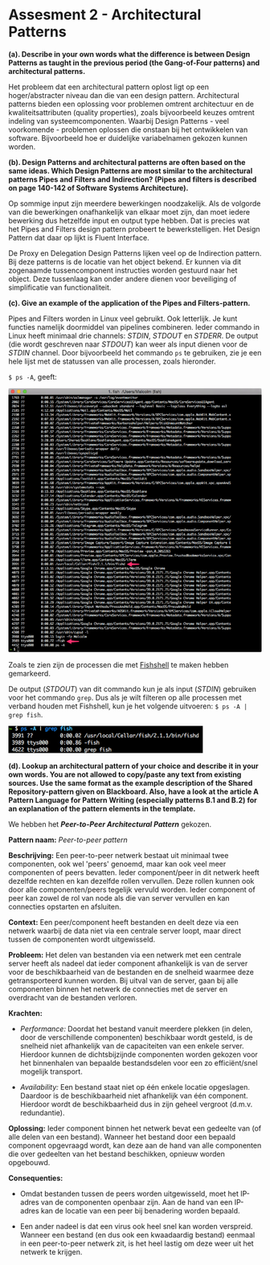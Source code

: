 # Assesment 2 - Architectural Patterns

__(a). Describe in your own words what the difference is between Design Patterns as taught in the previous period (the Gang-of-Four patterns) and architectural patterns.__

Het probleem dat een architectural pattern oplost ligt op een hoger/abstracter niveau dan die van een design pattern. Architectural patterns bieden een oplossing voor problemen omtrent architectuur en de kwaliteitsattributen (quality properties), zoals bijvoorbeeld keuzes omtrent indeling van systeemcomponenten. Waarbij Design Patterns - veel voorkomende - problemen oplossen die onstaan bij het ontwikkelen van software. Bijvoorbeeld hoe er duidelijke variabelnamen gekozen kunnen worden.

__(b). Design Patterns and architectural patterns are often based on the same ideas. Which Design Patterns are most similar to the architectural patterns Pipes and Filters and Indirection? (Pipes and filters is described on page 140-142 of Software Systems Architecture).__

Op sommige input zijn meerdere bewerkingen noodzakelijk. Als de volgorde van die bewerkingen onafhankelijk van elkaar moet zijn, dan moet iedere bewerking dus hetzelfde input en output type hebben. Dat is precies wat het Pipes and Filters design pattern probeert te bewerkstelligen. Het Design Pattern dat daar op lijkt is Fluent Interface.

De Proxy en Delegation Design Patterns lijken veel op de Indirection pattern. Bij deze patterns is de locatie van het object bekend. Er kunnen via dit zogenaamde tussencomponent instructies worden gestuurd naar het object. Deze tussenlaag kan onder andere dienen voor beveiliging of simplificatie van functionaliteit.

__(c). Give an example of the application of the Pipes and Filters-pattern.__

Pipes and Filters worden in Linux veel gebruikt. Ook letterlijk. Je kunt functies namelijk doormiddel van pipelines combineren. Ieder commando in Linux heeft minimaal drie channels: *STDIN*, *STDOUT* en *STDERR*. De output (die wordt geschreven naar *STDOUT*) kan weer als input dienen voor de *STDIN* channel. Door bijvoorbeeld het commando `ps` te gebruiken, zie je een hele lijst met de statussen van alle processen, zoals hieronder.

`$ ps -A`, geeft:

![ps -A output](assets/screenshot_shell_ps.png)

Zoals te zien zijn de processen die met [Fishshell](http://fishshell.com/) te maken hebben gemarkeerd.

De output (*STDOUT*) van dit commando kun je als input (*STDIN*) gebruiken voor het commando `grep`. Dus als je wilt filteren op alle processen met verband houden met Fishshell, kun je het volgende uitvoeren: `$ ps -A | grep fish`.

![ps -A | grep fish output](assets/screenshot_shell_ps_grep.png)

__(d). Lookup an architectural pattern of your choice and describe it in your own words. You are not
allowed to copy/paste any text from existing sources. Use the same format as the example description of the Shared Repository-pattern given on Blackboard. Also, have a look at the article A Pattern Language for Pattern Writing (especially patterns B.1 and B.2) for an explanation of the pattern elements in the template.__

We hebben het *__Peer-to-Peer Architectural Pattern__* gekozen.

__Pattern naam:__ *Peer-to-peer pattern*

__Beschrijving:__ Een peer-to-peer netwerk bestaat uit minimaal twee componenten, ook wel 'peers' genoemd, maar kan ook veel meer componenten of peers bevatten. Ieder component/peer in dit netwerk heeft dezelfde rechten en kan dezelfde rollen vervullen. Deze rollen kunnen ook door alle componenten/peers tegelijk vervuld worden. Ieder component of peer kan zowel de rol van node als die van server vervullen en kan connecties opstarten en afsluiten.

__Context:__ Een peer/component heeft bestanden en deelt deze via een netwerk waarbij de data niet via een centrale server loopt, maar direct tussen de componenten wordt uitgewisseld.

__Probleem:__ Het delen van bestanden via een netwerk met een centrale server heeft als nadeel dat ieder component afhankelijk is van de server voor de beschikbaarheid van de bestanden en de snelheid waarmee deze getransporteerd kunnen worden. Bij uitval van de server, gaan bij alle componenten binnen het netwerk de connecties met de server en overdracht van de bestanden verloren.

__Krachten:__

- *Performance:* Doordat het bestand vanuit meerdere plekken (in delen, door de verschillende componenten) beschikbaar wordt gesteld, is de snelheid niet afhankelijk van de capaciteiten van een enkele server. Hierdoor kunnen de dichtsbijzijnde componenten worden gekozen voor het binnenhalen van bepaalde bestandsdelen voor een zo efficiënt/snel mogelijk transport.

- *Availability:* Een bestand staat niet op één enkele locatie opgeslagen. Daardoor is de beschikbaarheid niet afhankelijk van één component. Hierdoor wordt de beschikbaarheid dus in zijn geheel vergroot (d.m.v. redundantie).

__Oplossing:__ Ieder component binnen het netwerk bevat een gedeelte van (of alle delen van een bestand). Wanneer het bestand door een bepaald component opgevraagd wordt, kan deze aan de hand van alle componenten die over gedeelten van het bestand beschikken, opnieuw worden opgebouwd.

__Consequenties:__

- Omdat bestanden tussen de peers worden uitgewisseld, moet het IP-adres van de componenten openbaar zijn. Aan de hand van een IP-adres kan de locatie van een peer bij benadering worden bepaald.

- Een ander nadeel is dat een virus ook heel snel kan worden verspreid. Wanneer een bestand (en dus ook een kwaadaardig bestand) eenmaal in een peer-to-peer netwerk zit, is het heel lastig om deze weer uit het netwerk te krijgen.